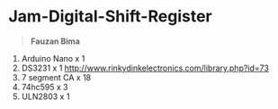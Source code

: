 # Jam-Digital-Shift-Register

> **Fauzan Bima**

1. Arduino Nano x 1
2. DS3231 x 1  http://www.rinkydinkelectronics.com/library.php?id=73
3. 7 segment CA x 18
4. 74hc595  x 3
5. ULN2803  x 1
